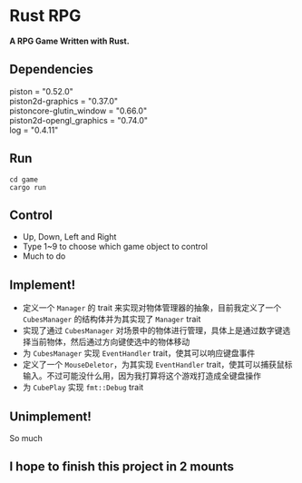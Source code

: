 # **Rust RPG**

**A RPG Game Written with Rust.**  

## Dependencies
piston = "0.52.0"  
piston2d-graphics = "0.37.0"  
pistoncore-glutin_window = "0.66.0"  
piston2d-opengl_graphics = "0.74.0"  
log = "0.4.11"  


## Run
```Shell
cd game
cargo run
```
## Control
+ Up, Down, Left and Right
+ Type 1~9 to choose which game object to control
+ Much to do

## **Implement!**

+ 定义一个 `Manager` 的 trait 来实现对物体管理器的抽象，目前我定义了一个 `CubesManager` 的结构体并为其实现了 `Manager` trait
+ 实现了通过 `CubesManager` 对场景中的物体进行管理，具体上是通过数字键选择当前物体，然后通过方向键使选中的物体移动
+ 为 `CubesManager` 实现 `EventHandler` trait，使其可以响应键盘事件
+ 定义了一个 `MouseDeletor`，为其实现 `EventHandler` trait，使其可以捕获鼠标输入。不过可能没什么用，因为我打算将这个游戏打造成全键盘操作
+ 为 `CubePlay` 实现 `fmt::Debug` trait

## **Unimplement!**
So much  

## **I hope to finish this project in 2 mounts**